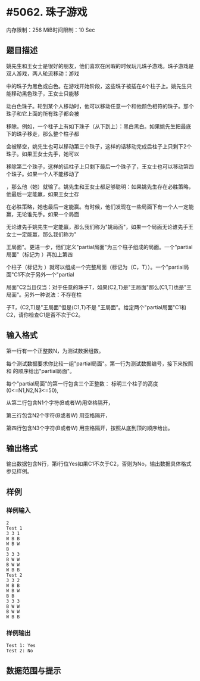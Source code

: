 # #5062. 珠子游戏

内存限制：256 MiB时间限制：10 Sec

## 题目描述

姚先生和王女士是很好的朋友，他们喜欢在闲暇的时候玩儿珠子游戏。珠子游戏是双人游戏，两人轮流移动：游戏

中的珠子为黑色或白色。在游戏开始阶段，这些珠子被插在4个柱子上。姚先生只能移动黑色珠子，王女士只能移

动白色珠子。轮到某个人移动时，他可以移动任意一个和他颜色相符的珠子。那个珠子和它上面的所有珠子都会被

移除。例如，一个柱子上有如下珠子（从下到上）：黑白黑白。如果姚先生把最底下的珠子移走，那么整个柱子都

会被移空，姚先生也可以移动第三个珠子，这样的话移动完成后柱子上只剩下2个珠子。如果王女士先手，她可以

移除第二个珠子，这样的话柱子上只剩下最后一个珠子了，王女士也可以移动第四个珠子。如果一个人不能移动了

，那么他（她）就输了。姚先生和王女士都足够聪明：如果姚先生存在必胜策略，他最后一定能赢，如果王女士存

在必胜策略，她也最后一定能赢。有时候，他们发现在一些局面下有一个人一定能赢，无论谁先手。如果一个局面

无论谁先手姚先生一定能赢，那么我们称为"姚局面"，如果一个局面无论谁先手王女士一定能赢，那么我们称为"

王局面"。更进一步，他们定义"partial局面"为三个柱子组成的局面。一个"partial局面"（标记为 ）再加上第四

个柱子（标记为 ）就可以组成一个完整局面（标记为（C，T））。一个"partial局面"C1不次于另外一个"partial

局面"C2当且仅当：对于任意的珠子T，如果(C2,T)是"王局面"那么(C1,T)也是"王局面"。另外一种说法：不存在柱

子T，(C2,T)是"王局面"但是(C1,T)不是 "王局面"。给定两个"partial局面"C1和C2，请你检查C1是否不次于C2。

## 输入格式

第一行有一个正整数N，为测试数据组数。

每个测试数据要求你比较一组"partial局面"。第一行为测试数据编号，接下来按照 和 的顺序给出"partial局面"。

每个"partial局面"的第一行包含三个正整数： 标明三个柱子的高度(0<=N1,N2,N3<=50),

从第二行包含N1个字符(B或者W)用空格隔开，

第三行包含N2个字符(B或者W) 用空格隔开，

第四行包含N3个字符(B或者W) 用空格隔开，按照从底到顶的顺序给出。

## 输出格式

输出数据包含N行，第i行位Yes如果C1不次于C2，否则为No，输出数据具体格式参见样例。

## 样例

### 样例输入

    
    2
    Test 1
    3 3 1
    W B B
    W B W
    B
    3 3 3
    B W W
    B W W
    W B B
    Test 2
    3 3 2
    W B B
    W B W
    B B
    3 3 3
    B W W
    B W W
    W B B
    
    

### 样例输出

    
    Test 1: Yes
    Test 2: No
    

## 数据范围与提示

